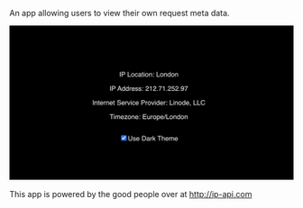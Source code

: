 An app allowing users to view their own request meta data.

![dashboard](/dashboard.png)

This app is powered by the good people over at http://ip-api.com
